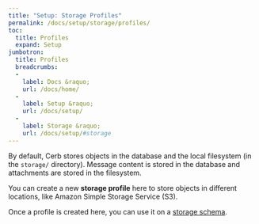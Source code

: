 ```yaml
---
title: "Setup: Storage Profiles"
permalink: /docs/setup/storage/profiles/
toc:
  title: Profiles
  expand: Setup
jumbotron:
  title: Profiles
  breadcrumbs:
  - 
    label: Docs &raquo;
    url: /docs/home/
  - 
    label: Setup &raquo;
    url: /docs/setup/
  - 
    label: Storage &raquo;
    url: /docs/setup/#storage
---
```


By default, Cerb stores objects in the database and the local filesystem (in the `storage/` directory).  Message content is stored in the database and attachments are stored in the filesystem.

You can create a new **storage profile** here to store objects in different locations, like Amazon Simple Storage Service (S3).

Once a profile is created here, you can use it on a [storage schema](/docs/setup/storage-overview/).
